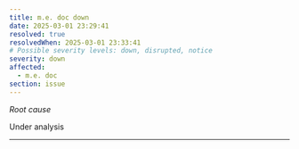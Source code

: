 ```yaml
---
title: m.e. doc down
date: 2025-03-01 23:29:41
resolved: true
resolvedWhen: 2025-03-01 23:33:41
# Possible severity levels: down, disrupted, notice
severity: down
affected:
  - m.e. doc
section: issue
---
```


*Root cause*

Under analysis

---



